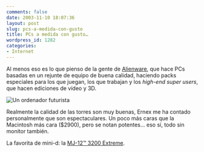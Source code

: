 ```yaml
---
comments: false
date: 2003-11-10 18:07:36
layout: post
slug: pcs-a-medida-con-gusto
title: PCs a medida con gusto…
wordpress_id: 1282
categories:
- Internet
---
```


Al menos eso es lo que pienso de la gente de [Alienware](http://www.alienware.com), que hace PCs basadas en un rejunte de equipo de buena calidad, haciendo packs especiales para los que juegan, los que trabajan y los _high-end super users_, que hacen ediciones de vídeo y 3D.





![Un ordenador futurista](http://www.minid.net/images/alien.png)





Realmente la calidad de las torres son muy buenas, Ernex me ha contado personalmente que son espectaculares. Un poco más caras que la Macintosh más cara ($2900), pero se notan potentes… eso sí, todo sin monitor también.





La favorita de mini-d: la [MJ-12&trade; 3200 Extreme](http://www.alienware.com/Configurator_Pages/mj-12_3200.aspx?SysCode=PC-MJ12-3200&SubCode=SKU-EXTREME).




 
